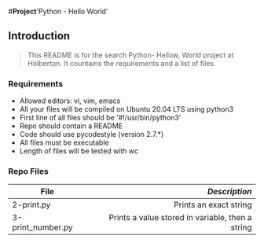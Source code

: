 #**Project**'Python - Hello World'

## Introduction
> This README is for the search Python- Hellow, World project at Holberton. It countains the requirements and a list of files.

### Requirements
- Allowed editors: vi, vim, emacs
- All your files will be compiled on Ubuntu 20.04 LTS using python3
- First line of all files should be '#!/usr/bin/python3'
- Repo should contain a README
- Code should use pycodestyle (version 2.7.*)
- All files must be executable
- Length of files will be tested with wc

### Repo Files
| **File** | *__Description__* |
|----------|----------------:|
|2-print.py| Prints an exact string|
|3-print_number.py|Prints a value stored in variable, then a string|
